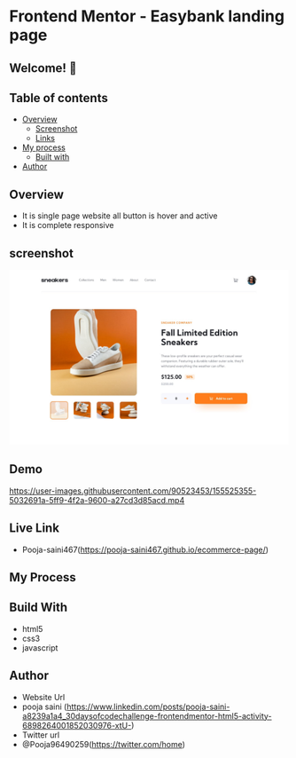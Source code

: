 # Frontend Mentor - Easybank landing page

## Welcome! 👋

## Table of contents

- [Overview](#overview)
  - [Screenshot](#screenshot)
  - [Links](#links)
- [My process](#my-process)
  - [Built with](#built-with)
- [Author](#author)

## Overview 
- It is single page website all button is hover and active
- It is complete responsive

## screenshot
<img src="https://github.com/Pooja-saini467/ecommerce-page/blob/main/design/desktop-design.jpg?raw=true">

## Demo

 https://user-images.githubusercontent.com/90523453/155525355-5032691a-5ff9-4f2a-9600-a27cd3d85acd.mp4


## Live Link
- Pooja-saini467(https://pooja-saini467.github.io/ecommerce-page/)


## My Process
## Build With
- html5
- css3
- javascript

## Author
- Website Url
- pooja saini (https://www.linkedin.com/posts/pooja-saini-a8239a1a4_30daysofcodechallenge-frontendmentor-html5-activity-6898264001852030976-xtU-)
- Twitter url
- @Pooja96490259(https://twitter.com/home)
